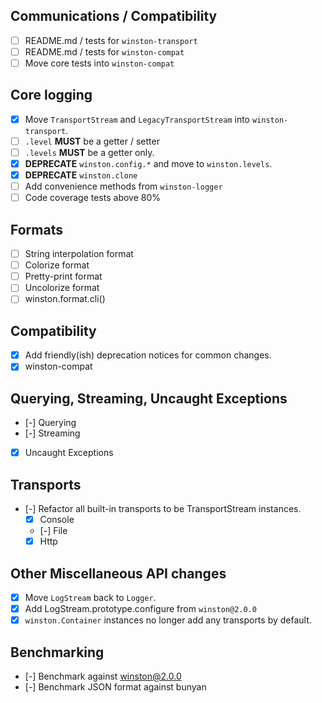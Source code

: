 
## Communications / Compatibility

- [ ] README.md / tests for `winston-transport`
- [ ] README.md / tests for `winston-compat`
- [ ] Move core tests into `winston-compat`

## Core logging

- [x] Move `TransportStream` and `LegacyTransportStream` into `winston-transport`.
- [ ] `.level` **MUST** be a getter / setter
- [ ] `.levels` **MUST** be a getter only.
- [x] **DEPRECATE** `winston.config.*` and move to `winston.levels`.
- [x] **DEPRECATE** `winston.clone`
- [ ] Add convenience methods from `winston-logger`
- [ ] Code coverage tests above 80%

## Formats

- [ ] String interpolation format
- [ ] Colorize format
- [ ] Pretty-print format
- [ ] Uncolorize format
- [ ] winston.format.cli()

## Compatibility

- [x] Add friendly(ish) deprecation notices for common changes.
- [x] winston-compat

## Querying, Streaming, Uncaught Exceptions

- [-] Querying
- [-] Streaming
- [x] Uncaught Exceptions

## Transports

- [-] Refactor all built-in transports to be TransportStream instances.
  - [x] Console
  - [-] File
  - [x] Http

## Other Miscellaneous API changes

- [x] Move `LogStream` back to `Logger`.
- [x] Add LogStream.prototype.configure from `winston@2.0.0`
- [x] `winston.Container` instances no longer add any transports by default.

## Benchmarking

- [-] Benchmark against winston@2.0.0
- [-] Benchmark JSON format against bunyan
